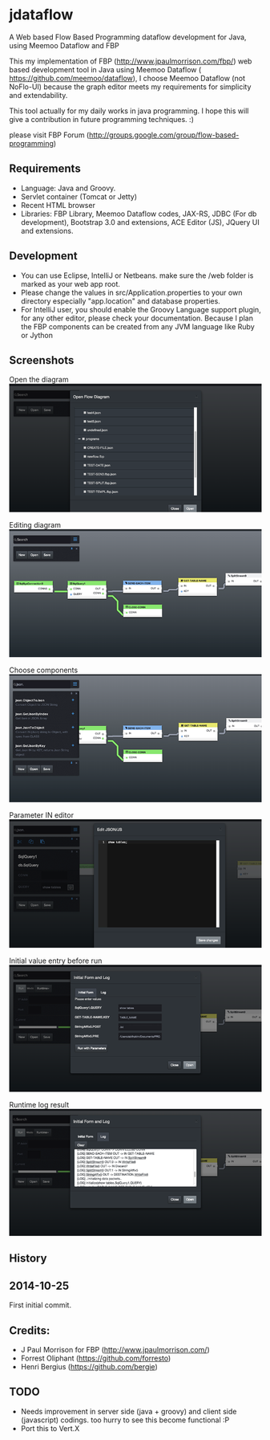 jdataflow
=========

A Web based Flow Based Programming dataflow development  for Java, using Meemoo Dataflow and FBP

This my implementation of FBP (http://www.jpaulmorrison.com/fbp/) web based development tool in Java using Meemoo Dataflow ( https://github.com/meemoo/dataflow), I choose Meemoo Dataflow  (not NoFlo-UI) because the graph editor meets my requirements for simplicity and extendability.

This tool actually for my daily works in java programming. I hope this will give a contribution in future programming techniques. :)

please visit FBP Forum (http://groups.google.com/group/flow-based-programming)

Requirements
------------
- Language: Java and Groovy.
- Servlet container (Tomcat or Jetty)
- Recent HTML browser
- Libraries: FBP Library, Meemoo Dataflow codes, JAX-RS, JDBC (For db development), Bootstrap 3.0 and extensions, ACE Editor (JS), JQuery UI and extensions. 

Development
------------
- You can use Eclipse, IntelliJ or Netbeans. make sure the /web folder is marked as your web app root.
- Please change the values in src/Application.properties to your own directory especially "app.location" and database properties.
- For IntelliJ user, you should enable the Groovy Language support plugin, for any other editor, please check your documentation. Because I plan the FBP components can be created from any JVM language like Ruby or Jython

Screenshots
-----------
Open the diagram
![Open the diagram](https://raw.githubusercontent.com/elhakimz/jdataflow/master/screenshots/screen1.png "")

Editing diagram
![Editing diagram](https://raw.githubusercontent.com/elhakimz/jdataflow/master/screenshots/screen2.png "")

Choose components
![Choose components](https://raw.githubusercontent.com/elhakimz/jdataflow/master/screenshots/screen3.png "")

Parameter IN editor
![Parameter IN editor](https://raw.githubusercontent.com/elhakimz/jdataflow/master/screenshots/screen4.png "")

Initial value entry before run
![Initial value entry before run](https://raw.githubusercontent.com/elhakimz/jdataflow/master/screenshots/screen5.png "")

Runtime log result
![Runtime log result](https://raw.githubusercontent.com/elhakimz/jdataflow/master/screenshots/screen6.png "")


History
--------
2014-10-25 
-----------
First initial commit.


Credits:
-------
- J Paul Morrison for FBP (http://www.jpaulmorrison.com/)
- Forrest Oliphant (https://github.com/forresto)
- Henri Bergius (https://github.com/bergie) 


TODO
----
- Needs improvement in server side (java + groovy) and client side (javascript)  codings. too hurry to see this become functional :P
- Port this to Vert.X

